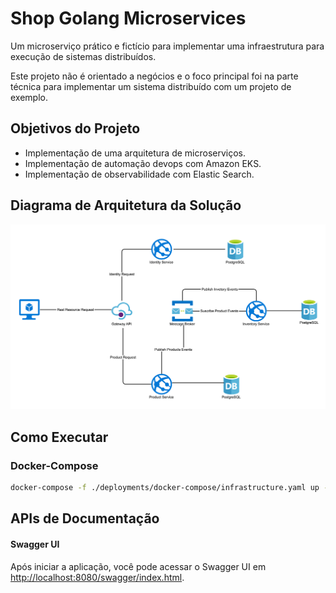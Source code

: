 # Shop Golang Microservices

Um microserviço prático e fictício para implementar uma infraestrutura para execução de sistemas distribuídos.

Este projeto não é orientado a negócios e o foco principal foi na parte técnica para implementar um sistema distribuído com um projeto de exemplo.

## Objetivos do Projeto

- Implementação de uma arquitetura de microserviços.
- Implementação de automação devops com Amazon EKS.
- Implementação de observabilidade com Elastic Search.

## Diagrama de Arquitetura da Solução

![](./assets/shop-golang-microservices.png)

## Como Executar

### Docker-Compose
```bash
docker-compose -f ./deployments/docker-compose/infrastructure.yaml up -d
```
## APIs de Documentação

#### Swagger UI

Após iniciar a aplicação, você pode acessar o Swagger UI em [http://localhost:8080/swagger/index.html](http://localhost:8080/swagger/index.html).

